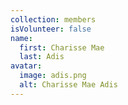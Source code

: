```yaml
---
collection: members
isVolunteer: false
name:
  first: Charisse Mae
  last: Adis
avatar:
  image: adis.png
  alt: Charisse Mae Adis
---
```


